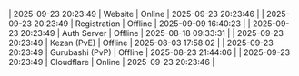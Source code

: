 | 2025-09-23 20:23:49 | Website | Online | 2025-09-23 20:23:46 |
| 2025-09-23 20:23:49 | Registration | Offline | 2025-09-09 16:40:23 |
| 2025-09-23 20:23:49 | Auth Server | Offline | 2025-08-18 09:33:31 |
| 2025-09-23 20:23:49 | Kezan (PvE) | Offline | 2025-08-03 17:58:02 |
| 2025-09-23 20:23:49 | Gurubashi (PvP) | Offline | 2025-08-23 21:44:06 |
| 2025-09-23 20:23:49 | Cloudflare | Online | 2025-09-23 20:23:46 |
